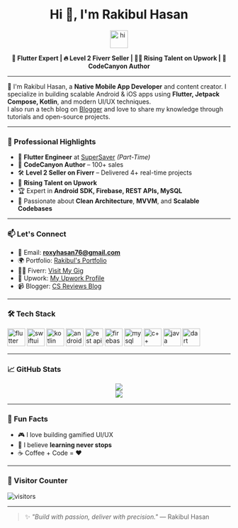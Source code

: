 <h1 align="center">Hi 👋, I'm Rakibul Hasan</h1>
<p align="center">
  <img src="https://user-images.githubusercontent.com/1303154/88677602-1635ba80-d120-11ea-84d8-d263ba5fc3c0.gif" width="40px" alt="hi">
</p>

<p align="center">
  <b>🚀 Flutter Expert | 🔥 Level 2 Fiverr Seller | 🧑‍💻 Rising Talent on Upwork | 💼 CodeCanyon Author</b>
</p>

---

🎯 I'm Rakibul Hasan, a **Native Mobile App Developer** and content creator. I specialize in building scalable Android & iOS apps using **Flutter, Jetpack Compose, Kotlin**, and modern UI/UX techniques.  
I also run a tech blog on [Blogger](https://techhead365.blogspot.com/) and love to share my knowledge through tutorials and open-source projects.

---

### 🚀 Professional Highlights

- 🔧 **Flutter Engineer** at [SuperSaver](https://supersaver.com) *(Part-Time)*
- 🎨 **CodeCanyon Author** – 100+ sales
- 🛠 **Level 2 Seller on Fiverr** – Delivered 4+ real-time projects
- 🌟 **Rising Talent on Upwork**
- 🏆 Expert in **Android SDK, Firebase, REST APIs, MySQL**
- 🧠 Passionate about **Clean Architecture**, **MVVM**, and **Scalable Codebases**

---

### 📫 Let's Connect

- 📨 Email: **roxyhasan76@gmail.com**
- 🌍 Portfolio: [Rakibul's Portfolio](https://sites.google.com/view/rakibulhasancse14/home)
- 🧑‍💼 Fiverr: [Visit My Gig](https://www.fiverr.com/)
- 💼 Upwork: [My Upwork Profile](https://www.upwork.com/)
- 📹 Blogger: [CS Reviews Blog](https://csereviews.blogspot.com/)

---

### 🛠 Tech Stack

<p align="left">
  <img src="https://www.vectorlogo.zone/logos/flutterio/flutterio-icon.svg" alt="flutter" width="40" height="40"/>
  <img src="https://www.vectorlogo.zone/logos/apple/apple-icon.svg" alt="swiftui" width="40" height="40"/>
  <img src="https://www.vectorlogo.zone/logos/kotlinlang/kotlinlang-icon.svg" alt="kotlin" width="40" height="40"/>
  <img src="https://www.vectorlogo.zone/logos/android/android-icon.svg" alt="android" width="40" height="40"/>
  <img src="https://img.icons8.com/external-flat-juicy-fish/60/000000/external-api-coding-and-development-flat-flat-juicy-fish.png" alt="rest api" width="40" height="40"/>
  <img src="https://www.vectorlogo.zone/logos/firebase/firebase-icon.svg" alt="firebase" width="40" height="40"/>
  <img src="https://www.vectorlogo.zone/logos/mysql/mysql-icon.svg" alt="mysql" width="40" height="40"/>
  <img src="https://upload.wikimedia.org/wikipedia/commons/1/18/ISO_C%2B%2B_Logo.svg" alt="c++" width="40" height="40"/>
  <img src="https://www.vectorlogo.zone/logos/java/java-icon.svg" alt="java" width="40" height="40"/>
  <img src="https://www.vectorlogo.zone/logos/dartlang/dartlang-icon.svg" alt="dart" width="40" height="40"/>
</p>

---

### 📈 GitHub Stats

<p align="center">
  <img src="https://github-readme-stats.vercel.app/api?username=Rakibul66&count_private=true&theme=tokyonight&show_icons=true&hide=contribs,prs"/>
  <br/>
  <img src="https://github-readme-stats.vercel.app/api/top-langs/?username=Rakibul66&layout=compact&theme=radical"/>
</p>

---

### 🧭 Fun Facts

- 🎮 I love building gamified UI/UX
- 🧠 I believe **learning never stops**
- ☕ Coffee + Code = ❤️

---

### 🧿 Visitor Counter

![visitors](https://visitor-badge.glitch.me/badge?page_id=Rakibul66.Rakibul66)

---

> ✨ *"Build with passion, deliver with precision."* — Rakibul Hasan
